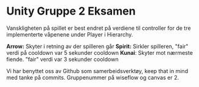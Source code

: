 # Unity Gruppe 2 Eksamen

Vanskligheten på spillet er best endret på verdiene til controller for de tre implementerte våpenene under Player i Hierarchy.

**Arrow:** Skyter i retning av der spilleren går
**Spirit:** Sirkler spilleren, "fair" verdi på cooldown var 5 sekunder cooldown
**Kunai**: Skyter mot nærmeste fiende. "fair" verdi var 3 sekunder cooldown

Vi har benyttet oss av Github som samerbeidsverktøy, keep that in mind med tanke på commits.
Gruppenummer på wiseflow og canvas er 2.

